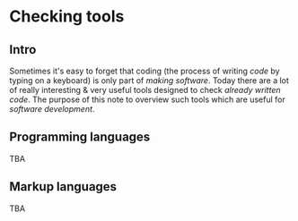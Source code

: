 # Checking tools


## Intro

Sometimes it's easy to forget that coding (the process of writing _code_ by typing on a keyboard) is only part of _making software_. Today there are a lot of really interesting & very useful tools designed to check _already written code_. The purpose of this note to overview such tools which are useful for _software development_.


## Programming languages

TBA


## Markup languages

TBA
